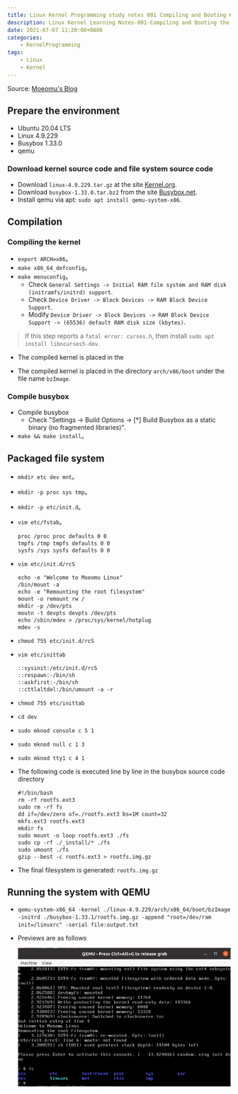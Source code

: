 ```yaml
---
title: Linux Kernel Programming study notes 001 Compiling and Booting Kernel
description: Linux Kernel Learning Notes-001-Compiling and Booting the Kernel
date: 2021-07-07 11:20:00+0800
categories:
    - KernelProgramming
tags:
    - Linux
    - Kernel
---
```


Source: [Moeomu's Blog](/posts/linux-kernel-programming-study-notes-001-compiling-and-booting-kernel/)

## Prepare the environment

- Ubuntu 20.04 LTS
- Linux 4.9.229
- Busybox 1.33.0
- qemu

### Download kernel source code and file system source code

- Download `linux-4.9.229.tar.gz` at the site [Kernel.org](https://www.kernel.org).
- Download `busybox-1.33.0.tar.bz2` from the site [Busybox.net](https://www.busybox.net/downloads).
- Install qemu via apt: `sudo apt install qemu-system-x86`.

## Compilation

### Compiling the kernel

- `export ARCH=x86`。
- `make x86_64_defconfig`。
- `make menuconfig`。
  - Check `General Settings -> Initial RAM file system and RAM disk (initramfs/initrd) support`.
  - Check `Device Driver -> Block Devices -> RAM Block Device Support`.
  - Modify `Device Driver -> Block Devices -> RAM Block Device Support -> (65536) default RAM disk size (kbytes)`.

> If this step reports a `fatal error: curses.h`, then install `sudo apt install libncurses5-dev`.

- The compiled kernel is placed in the

- The compiled kernel is placed in the directory `arch/x86/boot` under the file name `bzImage`.

### Compile busybox

- Compile busybox
  - Check "Settings -> Build Options -> [*] Build Busybox as a static binary (no fragmented libraries)".
- `make && make install`。

## Packaged file system

- `mkdir etc dev mnt`。
- `mkdir -p proc sys tmp`。
- `mkdir -p etc/init.d`。
- `vim etc/fstab`。
  
  ```text
  proc /proc proc defaults 0 0
  tmpfs /tmp tmpfs defaults 0 0
  sysfs /sys sysfs defaults 0 0
  ```

- `vim etc/init.d/rcS`

  ```shell
  echo -e "Welcome to Moeomu Linux"
  /bin/mount -a
  echo -e "Remounting the root filesystem"
  mount -o remount rw /
  mkdir -p /dev/pts
  moutn -t devpts devpts /dev/pts
  echo /sbin/mdev > /proc/sys/kernel/hotplug
  mdev -s
  ```

- `chmod 755 etc/init.d/rcS`
- `vim etc/inittab`
  
  ```text
  ::sysinit:/etc/init.d/rcS
  ::respawn:-/bin/sh
  ::askfirst:-/bin/sh
  ::cttlaltdel:/bin/umount -a -r
  ```

- `chmod 755 etc/inittab`
- `cd dev`
- `sudo mknod console c 5 1`
- `sudo mknod null c 1 3`
- `sudo mknod tty1 c 4 1`

- The following code is executed line by line in the busybox source code directory
  
  ```shell
  #!/bin/bash
  rm -rf rootfs.ext3
  sudo rm -rf fs
  dd if=/dev/zero of=./rootfs.ext3 bs=1M count=32
  mkfs.ext3 rootfs.ext3
  mkdir fs
  sudo mount -o loop rootfs.ext3 ./fs
  sudo cp -rf ./_install/* ./fs
  sudo umount ./fs
  gzip --best -c rootfs.ext3 > rootfs.img.gz

  ```

- The final filesystem is generated: `rootfs.img.gz`

## Running the system with QEMU

- `qemu-system-x86_64 -kernel ./linux-4.9.229/arch/x86_64/boot/bzImage -initrd ./busybox-1.33.1/rootfs.img.gz -append "root=/dev/ram init=/linuxrc" -serial file:output.txt`

- Previews are as follows

  ![RHildI.png](./qemu.png)
